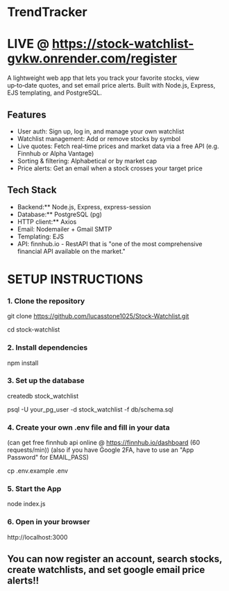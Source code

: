 # TrendTracker
# LIVE @ https://stock-watchlist-gvkw.onrender.com/register

A lightweight web app that lets you track your favorite stocks, view up‑to‑date quotes, and set email price alerts. Built with Node.js, Express, EJS templating, and PostgreSQL.

## Features
- User auth: Sign up, log in, and manage your own watchlist  
- Watchlist management: Add or remove stocks by symbol  
- Live quotes: Fetch real‑time prices and market data via a free API (e.g. Finnhub or Alpha Vantage)  
- Sorting & filtering: Alphabetical or by market cap  
- Price alerts: Get an email when a stock crosses your target price  

## Tech Stack
- Backend:** Node.js, Express, express-session  
- Database:** PostgreSQL (pg)  
- HTTP client:** Axios  
- Email: Nodemailer + Gmail SMTP  
- Templating: EJS
- API: finnhub.io - RestAPI that is "one of the most comprehensive financial API available on the market."

# SETUP INSTRUCTIONS

### 1. Clone the repository

git clone https://github.com/lucasstone1025/Stock-Watchlist.git

cd stock-watchlist

### 2. Install dependencies

npm install

### 3. Set up the database

createdb stock_watchlist

psql -U your_pg_user -d stock_watchlist -f db/schema.sql

### 4. Create your own .env file and fill in your data 
(can get free finnhub api online @ https://finnhub.io/dashboard (60 requests/min))
(also if you have Google 2FA, have to use an "App Password" for EMAIL_PASS)

cp .env.example .env

### 5. Start the App

node index.js

### 6. Open in your browser

http://localhost:3000

## You can now register an account, search stocks, create watchlists, and set google email price alerts!!

